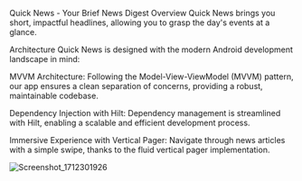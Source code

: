 Quick News - Your Brief News Digest
Overview
Quick News brings you short, impactful headlines, allowing you to grasp the day's events at a glance.

Architecture
Quick News is designed with the modern Android development landscape in mind:

MVVM Architecture: Following the Model-View-ViewModel (MVVM) pattern, our app ensures a clean separation of concerns, providing a robust, maintainable codebase.

Dependency Injection with Hilt: Dependency management is streamlined with Hilt, enabling a scalable and efficient development process.

Immersive Experience with Vertical Pager: Navigate through news articles with a simple swipe, thanks to the fluid vertical pager implementation.

![Screenshot_1712301926](https://github.com/BeingCoder786/ShortNews/assets/60469750/c262d954-62ef-4a9e-8610-ce119546de25)
